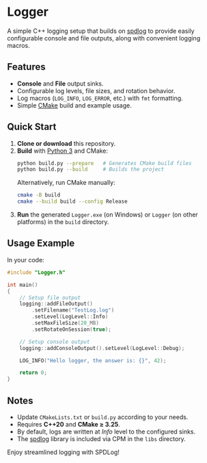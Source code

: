 # Logger

A simple C++ logging setup that builds on [spdlog](https://github.com/gabime/spdlog) to provide easily configurable console and file outputs, along with convenient logging macros.

## Features
- **Console** and **File** output sinks.
- Configurable log levels, file sizes, and rotation behavior.
- Log macros (`LOG_INFO`, `LOG_ERROR`, etc.) with `fmt` formatting.
- Simple [CMake](https://cmake.org/) build and example usage.

## Quick Start

1. **Clone or download** this repository.
2. **Build** with [Python 3](https://www.python.org/) and CMake:
   ```bash
   python build.py --prepare   # Generates CMake build files
   python build.py --build     # Builds the project
   ```
   Alternatively, run CMake manually:
   ```bash
   cmake -B build
   cmake --build build --config Release
   ```
3. **Run** the generated `Logger.exe` (on Windows) or `Logger` (on other platforms) in the `build` directory.

## Usage Example

In your code:

```cpp
#include "Logger.h"

int main()
{
    // Setup file output
    logging::addFileOutput()
        .setFilename("TestLog.log")
        .setLevel(LogLevel::Info)
        .setMaxFileSize(20_MB)
        .setRotateOnSession(true);

    // Setup console output
    logging::addConsoleOutput().setLevel(LogLevel::Debug);

    LOG_INFO("Hello logger, the answer is: {}", 42);

    return 0;
}
```

## Notes
- Update `CMakeLists.txt` or `build.py` according to your needs.
- Requires **C++20** and **CMake ≥ 3.25**.
- By default, logs are written at *Info* level to the configured sinks.  
- The [spdlog](https://github.com/gabime/spdlog) library is included via CPM in the `libs` directory. 

Enjoy streamlined logging with SPDLog!
